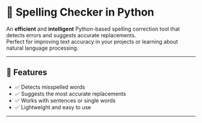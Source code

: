 
# 📝 Spelling Checker in Python  

An **efficient** and **intelligent** Python-based spelling correction tool that detects errors and suggests accurate replacements.  
Perfect for improving text accuracy in your projects or learning about natural language processing.  

---

## 🚀 Features  
- ✅ Detects misspelled words  
- ✅ Suggests the most accurate replacements  
- ✅ Works with sentences or single words  
- ✅ Lightweight and easy to use  

---


